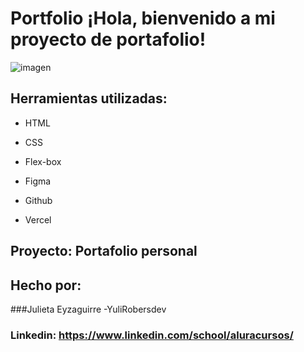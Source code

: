 # Portfolio ¡Hola, bienvenido a mi proyecto de portafolio!

![imagen](https://cdn1.gnarususercontent.com.br/6/450324/9facae6f-79bf-48f3-b3a9-b4f9284802d7.png)  
## Herramientas utilizadas:

* HTML

* CSS

* Flex-box
* Figma
* Github
* Vercel
## Proyecto: Portafolio personal

## Hecho por:

###Julieta Eyzaguirre -YuliRobersdev

### Linkedin: https://www.linkedin.com/school/aluracursos/